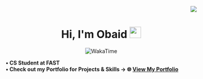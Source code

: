 <!-- 👀 Visitors Counter -->
<p align="right">
  <img src="https://komarev.com/ghpvc/?username=Obaid03&label=👀%20Visitors%20%20%20%20&style=for-the-badge&color=000000&labelColor=D98324">
</p>

<!-- 👋 Introduction -->
<h1 align="center">Hi, I'm Obaid <img src="https://raw.githubusercontent.com/MartinHeinz/MartinHeinz/master/wave.gif" width="30px"></h1>

<!-- ⏱️ WakaTime Badge -->
<p align="center">
  <img alt="WakaTime" title="WakaTime" 
       src="https://wakatime.com/badge/user/2371372e-1742-4d26-9cf0-6b976484ecfd.svg?&style=for-the-badge&color=00000F&cache_seconds=30"/>
</p>

<!-- 🧠 Info Section -->
<p align="left">
  <strong>• CS Student at FAST</strong><br>
  <strong>• Check out my Portfolio for Projects & Skills → 🌐 <a href="https://obaid03.github.io/" target="_blank"><b>View My Portfolio</b></a> </strong>
</p>
